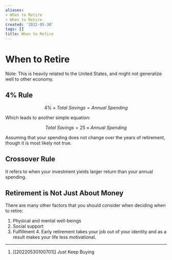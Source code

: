 ```yaml
---
aliases:
- When to Retire
- When to Retire
created: '2022-05-30'
tags: []
title: When to Retire
---
```


# When to Retire

Note: This is heavily related to the United States, and might not generalize well to other economy.

## 4% Rule

$$
4\% \times \textit{Total Savings} = \textit{Annual Spending}
$$

Which leads to another simple equation:

$$
\textit{Total Savings} = 25 \times \textit{Annual Spending}
$$

Assuming that your spending does not change over the years of retirement, though it is most likely not true.

## Crossover Rule

It refers to when your investment yields larger return than your annual spending.

## Retirement is Not Just About Money

There are many other factors that you should consider when deciding when to retire:
1. Physical and mental well-beings
2. Social support
3. Fulfillment
    4. Early retirement takes your job out of your identity and as a result makes your life less motivational.

***
1. [[20220530100701]] Just Keep Buying
